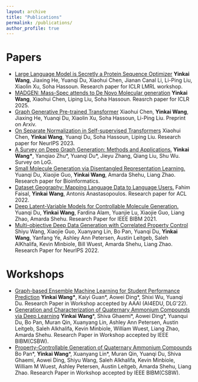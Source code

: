 ```yaml
---
layout: archive
title: "Publications"
permalink: /publications/
author_profile: true
---
```

Papers
======
 * [Large Language Model is Secretly a Protein Sequence Optimizer](https://arxiv.org/abs/2501.09274) **Yinkai Wang**, Jiaxing He, Yuanqi Du, Xiaohui Chen, Jianan Canal Li, Li-Ping Liu, Xiaolin Xu, Soha Hassoun. Research paper for ICLR LMRL workshop.
 * [MADGEN: Mass-Spec attends to De Novo Molecular generation](https://arxiv.org/abs/2501.01950) **Yinkai Wang**, Xiaohui Chen, Liping Liu, Soha Hassoun. Reasrch paper for ICLR 2025.
 * [Graph Generative Pre-trained Transformer](https://arxiv.org/abs/2501.01073) Xiaohui Chen, **Yinkai Wang**, Jiaxing He, Yuanqi Du, Xiaolin Xu, Soha Hassoun, Li-Ping Liu. Preprint on Arxiv.
 * [On Separate Normalization in Self-supervised Transformers](https://neurips.cc/virtual/2023/poster/71078) Xiaohui Chen, **Yinkai Wang**, Yuanqi Du, Soha Hassoun, Liping Liu. Research paper for NeurIPS 2023.
 * [A Survey on Deep Graph Generation: Methods and Applications.](https://openreview.net/forum?id=Im8G9R1boQi) **Yinkai Wang\***, Yanqiao Zhu\*, Yuanqi Du\*, Jieyu Zhang, Qiang Liu, Shu Wu. Survey on LoG.
 * [Small Molecule Generation via Disentangled Representation Learning.](https://academic.oup.com/bioinformatics/article-abstract/38/12/3200/6576627) Yuanqi Du, Xiaojie Guo, **Yinkai Wang**, Amarda Shehu, Liang Zhao. Research paper for Bioinformatics. 
 * [Dataset Geography: Mapping Language Data to Language Users.](https://arxiv.org/abs/2112.03497) Fahim Faisal, **Yinkai Wang**, Antonis Anastasopoulos. Research paper for ACL 2022.
 * [Deep Latent-Variable Models for Controllable Molecule Generation.](https://ieeexplore.ieee.org/document/9669692) Yuanqi Du, **Yinkai Wang**, Fardina Alam, Yuanjie Lu, Xiaojie Guo, Liang Zhao, Amarda Shehu. Research Paper for IEEE BIBM 2021.
 * [Multi-objective Deep Data Generation with Correlated Property Control](https://arxiv.org/abs/2210.01796) Shiyu Wang, Xiaojie Guo, Xuanyang Lin, Bo Pan, Yuanqi Du, **Yinkai Wang**, Yanfang Ye, Ashley Ann Petersen, Austin Leitgeb, Saleh AlKhalifa, Kevin Minbiole, Bill Wuest, Amarda Shehu, Liang Zhao. Research Paper for NeurIPS 2022.

Workshops
======
* [Graph-based Ensemble Machine Learning for Student Performance Prediction](https://arxiv.org/abs/2112.07893) **Yinkai Wang\***, Kaiyi Guan\*, Aowei Ding\*, Shixi Wu, Yuanqi Du. Research Paper in Workshop accepted by AAAI (AI4EDU, DLG'22).
* [Generation and Characterization of Quaternary Ammonium Compounds via Deep Learning](https://ieeexplore.ieee.org/abstract/document/9995026/) **Yinkai Wang**\*, Shiva Ghaemi\*, Aowei Ding\*, Yuanqui Du, Bo Pan, Muran Qin, Xuanyang Lin, Ashley Ann Petersen, Austin Leitgeb, Saleh Alkhalifa, Kevin Minbiole, William Wuest, Liang Zhao, Amarda Shehu. Research Paper in Workshop accepted by IEEE BIBM(CSBW).
* [Property-Controllable Generation of Quaternary Ammonium Compounds](https://ieeexplore.ieee.org/abstract/document/9995064/) Bo Pan\*, **Yinkai Wang**\*, Xuanyang Lin\*, Muran Qin, Yuanqi Du, Shiva Ghaemi, Aowei Ding, Shiyu Wang, Saleh Alkhalifa, Kevin Minbiole, William M Wuest, Ashley Petersen, Austin Leitgeb, Amarda Shehu, Liang Zhao. Research Paper in Workshop accepted by IEEE BIBM(CSBW).
